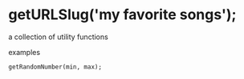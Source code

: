 getURLSlug('my favorite songs');
=======
a collection of utility functions

examples
```
getRandomNumber(min, max);
```
